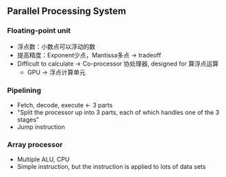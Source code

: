 ## Parallel Processing System

### Floating-point unit
- 浮点数：小数点可以浮动的数
- 提高精度：Exponent少点，Mantissa多点 -> tradeoff
- Difficult to calculate -> Co-processor 协处理器, designed for 算浮点运算
  - GPU -> 浮点计算单元
  
### Pipelining

- Fetch, decode, execute <- 3 parts
- "Split the processor up into 3 parts, each of which handles one of the 3 stages"
- Jump instruction

### Array processor

- Multiple ALU, CPU
- Simple instruction, but the instruction is applied to lots of data sets

